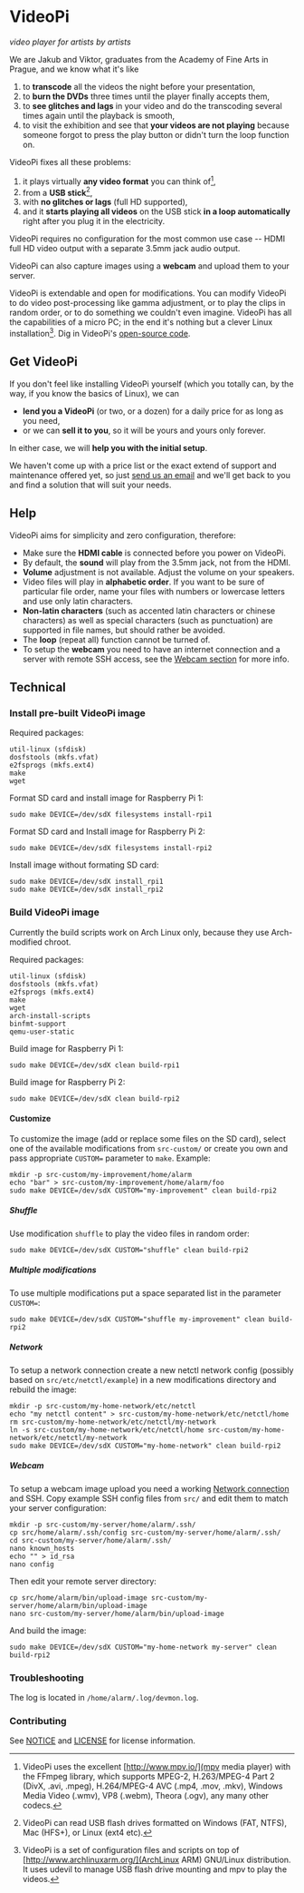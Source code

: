 # VideoPi

*video player for artists by artists*

We are Jakub and Viktor, graduates from the Academy of Fine Arts in Prague, and we know what it's like

1. to __transcode__ all the videos the night before your presentation,
2. to __burn the DVDs__ three times until the player finally accepts them,
3. to __see glitches and lags__ in your video and do the transcoding several times again until the playback is smooth,
4. to visit the exhibition and see that __your videos are not playing__ because someone forgot to press the play button or didn't turn the loop function on.

VideoPi fixes all these problems:

1. it plays virtually __any video format__ you can think of[^1],
2. from a __USB stick__[^2],
3. with __no glitches or lags__ (full HD supported),
4. and it __starts playing all videos__ on the USB stick __in a loop automatically__ right after you plug it in the electricity.

VideoPi requires no configuration for the most common use case -- HDMI full HD video output with a separate 3.5mm jack audio output.

VideoPi can also capture images using a __webcam__ and upload them to your server.

VideoPi is extendable and open for modifications. You can modify VideoPi to do video post-processing like gamma adjustment, or to play the clips in random order, or to do something we couldn't even imagine. VideoPi has all the capabilities of a micro PC; in the end it's nothing but a clever Linux installation[^3]. Dig in VideoPi's [open-source code](http://lab.saloun.cz/jakub/video-pi).

## Get VideoPi

If you don't feel like installing VideoPi yourself (which you totally can, by the way, if you know the basics of Linux), we can

- __lend you a VideoPi__ (or two, or a dozen) for a daily price for as long as you need,
- or we can __sell it to you__, so it will be yours and yours only forever.

In either case, we will __help you with the initial setup__.

We haven't come up with a price list or the exact extend of support and maintenance offered yet, so just [send us an email](mailto:jakub@jakubvalenta.cz) and we'll get back to you and find a solution that will suit your needs.

## Help

VideoPi aims for simplicity and zero configuration, therefore:

- Make sure the __HDMI cable__ is connected before you power on VideoPi.
- By default, the __sound__ will play from the 3.5mm jack, not from the HDMI.
- __Volume__ adjustment is not available. Adjust the volume on your speakers.
- Video files will play in __alphabetic order__. If you want to be sure of particular file order, name your files with numbers or lowercase letters and use only latin characters.
- __Non-latin characters__ (such as accented latin characters or chinese characters) as well as special characters (such as punctuation) are supported in file names, but should rather be avoided.
- The __loop__ (repeat all) function cannot be turned of.
- To setup the __webcam__ you need to have an internet connection and a server with remote SSH access, see the [Webcam section](#Webcam) for more info.

## Technical

### Install pre-built VideoPi image

Required packages:

```
util-linux (sfdisk)
dosfstools (mkfs.vfat)
e2fsprogs (mkfs.ext4)
make
wget
```

Format SD card and install image for Raspberry Pi 1:

```
sudo make DEVICE=/dev/sdX filesystems install-rpi1
```

Format SD card and Install image for Raspberry Pi 2:

```
sudo make DEVICE=/dev/sdX filesystems install-rpi2
```

Install image without formating SD card:

```
sudo make DEVICE=/dev/sdX install_rpi1
sudo make DEVICE=/dev/sdX install_rpi2
```

### Build VideoPi image

Currently the build scripts work on Arch Linux only, because they use Arch-modified chroot.

Required packages:

```
util-linux (sfdisk)
dosfstools (mkfs.vfat)
e2fsprogs (mkfs.ext4)
make
wget
arch-install-scripts
binfmt-support
qemu-user-static
```

Build image for Raspberry Pi 1:

```
sudo make DEVICE=/dev/sdX clean build-rpi1
```

Build image for Raspberry Pi 2:

```
sudo make DEVICE=/dev/sdX clean build-rpi2
```

#### Customize

To customize the image (add or replace some files on the SD card), select one of the available modifications from `src-custom/` or create you own and pass appropriate `CUSTOM=` parameter to `make`. Example:

```
mkdir -p src-custom/my-improvement/home/alarm
echo "bar" > src-custom/my-improvement/home/alarm/foo
sudo make DEVICE=/dev/sdX CUSTOM="my-improvement" clean build-rpi2
```

##### Shuffle

Use modification `shuffle` to play the video files in random order:

```
sudo make DEVICE=/dev/sdX CUSTOM="shuffle" clean build-rpi2
```

##### Multiple modifications

To use multiple modifications put a space separated list in the parameter `CUSTOM=`:

```
sudo make DEVICE=/dev/sdX CUSTOM="shuffle my-improvement" clean build-rpi2
```

##### Network

To setup a network connection create a new netctl network config (possibly based on `src/etc/netctl/example`) in a new modifications directory and rebuild the image:

```
mkdir -p src-custom/my-home-network/etc/netctl
echo "my netctl content" > src-custom/my-home-network/etc/netctl/home
rm src-custom/my-home-network/etc/netctl/my-network
ln -s src-custom/my-home-network/etc/netctl/home src-custom/my-home-network/etc/netctl/my-network
sudo make DEVICE=/dev/sdX CUSTOM="my-home-network" clean build-rpi2
```

##### Webcam

To setup a webcam image upload you need a working [Network connection](#Network) and SSH. Copy example SSH config files from `src/` and edit them to match your server configuration:

```
mkdir -p src-custom/my-server/home/alarm/.ssh/
cp src/home/alarm/.ssh/config src-custom/my-server/home/alarm/.ssh/
cd src-custom/my-server/home/alarm/.ssh/
nano known_hosts
echo "" > id_rsa
nano config
```

Then edit your remote server directory:

```
cp src/home/alarm/bin/upload-image src-custom/my-server/home/alarm/bin/upload-image
nano src-custom/my-server/home/alarm/bin/upload-image
```

And build the image:

```
sudo make DEVICE=/dev/sdX CUSTOM="my-home-network my-server" clean build-rpi2
```

### Troubleshooting

The log is located in `/home/alarm/.log/devmon.log`.

### Contributing

See [NOTICE](./NOTICE) and [LICENSE](./LICENSE) for license information.

[^1]: VideoPi uses the excellent [http://www.mpv.io/](mpv media player) with the FFmpeg library, which supports MPEG-2, H.263/MPEG-4 Part 2 (DivX, .avi, .mpeg), H.264/MPEG-4 AVC (.mp4, .mov, .mkv), Windows Media Video (.wmv), VP8 (.webm), Theora (.ogv), any many other codecs.

[^2]: VideoPi can read USB flash drives formatted on Windows (FAT, NTFS), Mac (HFS+), or Linux (ext4 etc).

[^3]: VideoPi is a set of configuration files and scripts on top of [http://www.archlinuxarm.org/](ArchLinux ARM) GNU/Linux distribution. It uses udevil to manage USB flash drive mounting and mpv to play the videos.
